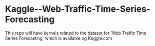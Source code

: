 # Kaggle--Web-Traffic-Time-Series-Forecasting

This repo will have kernels related to the dataset for 'Web Traffic Time Series Forecasting' which is available og Kaggle.com
